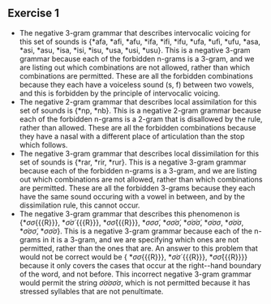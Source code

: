 ## Exercise 1
- The negative 3-gram grammar that describes intervocalic voicing for this set of sounds is {*afa, *afi, *afu, *ifa, *ifi, *ifu, *ufa, *ufi, *ufu, *asa, *asi, *asu, *isa, *isi, *isu, *usa, *usi, *usu}. This is a negative 3-gram grammar because each of the forbidden n-grams is a 3-gram, and we are listing out which combinations are not allowed, rather than which combinations are permitted. These are all the forbidden combinations because they each have a voiceless sound (s, f) between two vowels, and this is forbidden by the principle of intervocalic voicing.
- The negative 2-gram grammar that describes local assimilation for this set of sounds is {*np, *nb}. This is a negative 2-gram grammar because each of the forbidden n-grams is a 2-gram that is disallowed by the rule, rather than allowed. These are all the forbidden combinations because they have a nasal with a different place of articulation than the stop which follows.
- The negative 3-gram grammar that describes local dissimilation for this set of sounds is {*rar, *rir, *rur}. This is a negative 3-gram grammar because each of the forbidden n-grams is a 3-gram, and we are listing out which combinations are not allowed, rather than which combinations are permitted. These are all the forbidden 3-grams because they each have the same sound occuring with a vowel in between, and by the dissimilation rule, this cannot occur.
- The negative 3-gram grammar that describes this phenomenon is {*$\sigma \sigma${{{R}}}, *$\acute{\sigma} \acute{\sigma}$ {{{R}}}, *$\sigma \acute{\sigma}${{{R}}}, *$\sigma \sigma \acute{\sigma}$, *$\sigma \acute{\sigma} \acute{\sigma}$, *$\acute{\sigma} \acute{\sigma} \acute{\sigma}$, *$\acute{\sigma} \sigma \sigma$, *$\acute{\sigma} \acute{\sigma} \sigma$, *$\acute{\sigma} \sigma \acute{\sigma}$, *$\sigma \acute{\sigma} \sigma$}. This is a negative 3-gram grammar because each of the n-grams in it is a 3-gram, and we are specifying which ones are not permitted, rather than the ones that are. An answer to this problem that would not be correct would be { *$\sigma \sigma${{{R}}}, *$\acute{\sigma} \acute{\sigma}$ {{{R}}}, *$\sigma \acute{\sigma}${{{R}}}} because it only covers the cases that occur at the right--hand boundary of the word, and not before. This incorrect negative 3-gram grammar would permit the string $\acute{\sigma} \acute{\sigma} \sigma \acute{\sigma} \sigma$, which is not permitted because it has stressed syllables that are not penultimate.
